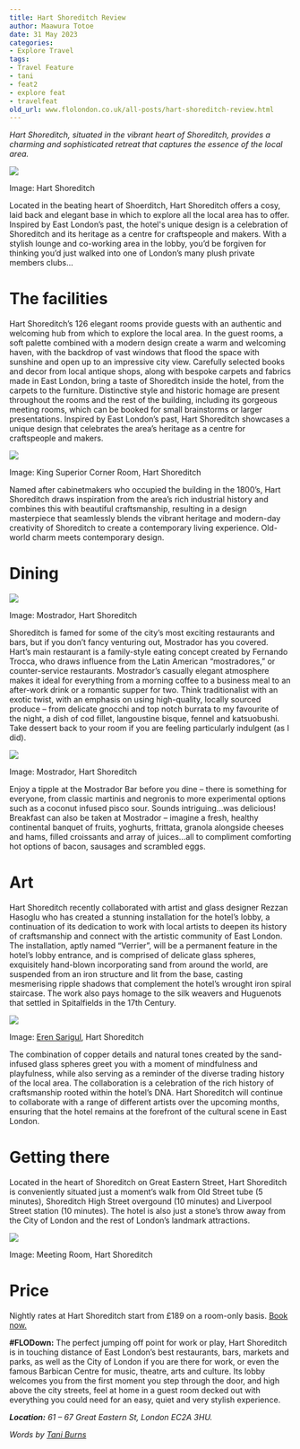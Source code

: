 ```yaml
---
title: Hart Shoreditch Review
author: Maawura Totoe
date: 31 May 2023
categories:
- Explore Travel
tags:
- Travel Feature
- tani
- feat2
- explore feat
- travelfeat
old_url: www.flolondon.co.uk/all-posts/hart-shoreditch-review.html
---
```


*Hart Shoreditch, situated in the vibrant heart of Shoreditch, provides a charming and sophisticated retreat that captures the essence of the local area.*

![](https://images.squarespace-cdn.com/content/v1/5c9534c4af4683461d462c6b/bd7d6e05-ad68-4342-a359-a6268c3007b4/Exterior-1.jpg)

Image: Hart Shoreditch

Located in the beating heart of Shoerditch, Hart Shoreditch offers a cosy, laid back and elegant base in which to explore all the local area has to offer. Inspired by East London’s past, the hotel's unique design is a celebration of Shoreditch and its heritage as a centre for craftspeople and makers. With a stylish lounge and co-working area in the lobby, you’d be forgiven for thinking you’d just walked into one of London’s many plush private members clubs…

# **The facilities**

Hart Shoreditch’s 126 elegant rooms provide guests with an authentic and welcoming hub from which to explore the local area. In the guest rooms, a soft palette combined with a modern design create a warm and welcoming haven, with the backdrop of vast windows that flood the space with sunshine and open up to an impressive city view. Carefully selected books and decor from local antique shops, along with bespoke carpets and fabrics made in East London, bring a taste of Shoreditch inside the hotel, from the carpets to the furniture. Distinctive style and historic homage are present throughout the rooms and the rest of the building, including its gorgeous meeting rooms, which can be booked for small brainstorms or larger presentations. Inspired by East London’s past, Hart Shoreditch showcases a unique design that celebrates the area’s heritage as a centre for craftspeople and makers.

![](https://images.squarespace-cdn.com/content/v1/5c9534c4af4683461d462c6b/f6c72364-90bf-4f2e-96a8-aa97d4c14875/King+Superior+Corner+Room+2.jpg)

Image: King Superior Corner Room, Hart Shoreditch

Named after cabinetmakers who occupied the building in the 1800’s, Hart Shoreditch draws inspiration from the area’s rich industrial history and combines this with beautiful craftsmanship, resulting in a design masterpiece that seamlessly blends the vibrant heritage and modern-day creativity of Shoreditch to create a contemporary living experience. Old-world charm meets contemporary design.

# **Dining**

![](https://images.squarespace-cdn.com/content/v1/5c9534c4af4683461d462c6b/92ed7eac-7c01-4f9a-9d19-2007b290b3d4/22+-+HART+-+Eren+Sarigul.jpg)

Image: Mostrador, Hart Shoreditch

Shoreditch is famed for some of the city’s most exciting restaurants and bars, but if you don’t fancy venturing out, Mostrador has you covered. Hart’s main restaurant is a family-style eating concept created by Fernando Trocca, who draws influence from the Latin American “mostradores,” or counter-service restaurants. Mostrador’s casually elegant atmosphere makes it ideal for everything from a morning coffee to a business meal to an after-work drink or a romantic supper for two. Think traditionalist with an exotic twist, with an emphasis on using high-quality, locally sourced produce – from delicate gnocchi and top notch burrata to my favourite of the night, a dish of cod fillet, langoustine bisque, fennel and katsuobushi. Take dessert back to your room if you are feeling particularly indulgent (as I did).

![](https://images.squarespace-cdn.com/content/v1/5c9534c4af4683461d462c6b/1e679765-2a68-4d99-82d1-3c49a8089a01/final+high+res-9561.jpg)

Image: Mostrador, Hart Shoreditch

Enjoy a tipple at the Mostrador Bar before you dine – there is something for everyone, from classic martinis and negronis to more experimental options such as a coconut infused pisco sour. Sounds intriguing…was delicious! Breakfast can also be taken at Mostrador – imagine a fresh, healthy continental banquet of fruits, yoghurts, frittata, granola alongside cheeses and hams, filled croissants and array of juices...all to compliment comforting hot options of bacon, sausages and scrambled eggs.

# **Art**

Hart Shoreditch recently collaborated with artist and glass designer Rezzan Hasoglu who has created a stunning installation for the hotel’s lobby, a continuation of its dedication to work with local artists to deepen its history of craftsmanship and connect with the artistic community of East London. The installation, aptly named “Verrier”, will be a permanent feature in the hotel’s lobby entrance, and is comprised of delicate glass spheres, exquisitely hand-blown incorporating sand from around the world, are suspended from an iron structure and lit from the base, casting mesmerising ripple shadows that complement the hotel’s wrought iron spiral staircase. The work also pays homage to the silk weavers and Huguenots that settled in Spitalfields in the 17th Century.

![](https://images.squarespace-cdn.com/content/v1/5c9534c4af4683461d462c6b/7979f26a-7cdd-4f61-9265-74ad92205c38/8+-+Eren+Sarigul+%28%40erenjam%29+.jpg)

Image: [Eren Sarigul](https://www.instagram.com/erenjam/), Hart Shoreditch

The combination of copper details and natural tones created by the sand-infused glass spheres greet you with a moment of mindfulness and playfulness, while also serving as a reminder of the diverse trading history of the local area. The collaboration is a celebration of the rich history of craftsmanship rooted within the hotel’s DNA. Hart Shoreditch will continue to collaborate with a range of different artists over the upcoming months, ensuring that the hotel remains at the forefront of the cultural scene in East London.

# **Getting there**

Located in the heart of Shoreditch on Great Eastern Street, Hart Shoreditch is conveniently situated just a moment’s walk from Old Street tube (5 minutes), Shoreditch High Street overgound (10 minutes) and Liverpool Street station (10 minutes). The hotel is also just a stone’s throw away from the City of London and the rest of London’s landmark attractions.

![](https://images.squarespace-cdn.com/content/v1/5c9534c4af4683461d462c6b/db3f343e-dd0e-46da-99b3-89427e1eaf02/Meeting+Room+1+%26am)

Image: Meeting Room, Hart Shoreditch

# **Price**

Nightly rates at Hart Shoreditch start from £189 on a room-only basis. [Book now.](https://expedia.com/affiliate/QsdPb5U)

**#FLODown:** The perfect jumping off point for work or play, Hart Shoreditch is in touching distance of East London’s best restaurants, bars, markets and parks, as well as the City of London if you are there for work, or even the famous Barbican Centre for music, theatre, arts and culture. Its lobby welcomes you from the first moment you step through the door, and high above the city streets, feel at home in a guest room decked out with everything you could need for an easy, quiet and very stylish experience.

***Location:*** *61 – 67 Great Eastern St, London EC2A 3HU.*

*Words by* [*Tani Burns*](../about-1/tani-burns.html)